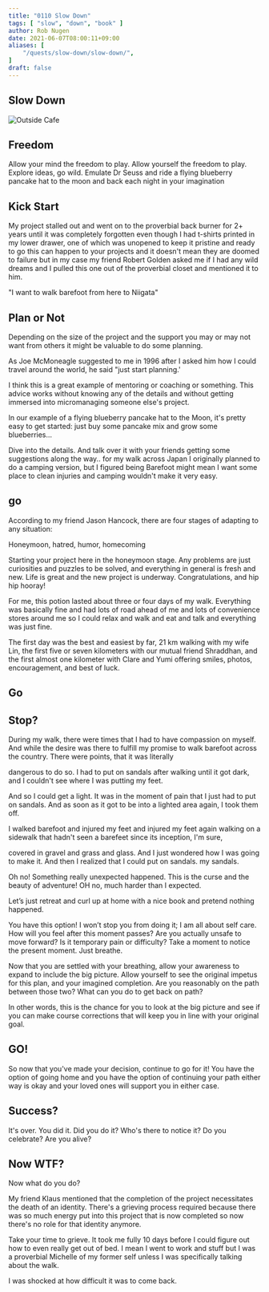 ```yaml
---
title: "0110 Slow Down"
tags: [ "slow", "down", "book" ]
author: Rob Nugen
date: 2021-06-07T08:00:11+09:00
aliases: [
    "/quests/slow-down/slow-down/",
]
draft: false
---
```


## Slow Down

<img
src="https://b.robnugen.com/blog/2021/walk_along_lake.png"
alt="Outside Cafe"
class="title" />

## Freedom

Allow your mind the freedom to play.  Allow yourself the freedom to play.  Explore ideas, go wild. Emulate Dr Seuss and ride a flying blueberry pancake hat to the moon and back each night in your imagination

## Kick Start

My project stalled out and went on to the proverbial back burner for 2+ years until it was completely forgotten even though I had t-shirts printed in my lower drawer, one of which was unopened to keep it pristine and ready to go this can happen to your projects and it doesn't mean they are doomed to failure but in my case my friend Robert Golden asked me if I had any wild dreams and I pulled this one out of the proverbial closet and mentioned it to him.

"I want to walk barefoot from here to Niigata"

## Plan or Not

Depending on the size of the project and the support you may or may not want from others it might be valuable to do some planning.

As Joe McMoneagle suggested to me in 1996 after I asked him how I could travel around the world, he said "just start planning.'

I think this is a great example of mentoring or coaching or something.  This advice works without knowing any of the details and without getting immersed into micromanaging someone else's project.

In our example of a flying blueberry pancake hat to the Moon, it's pretty easy to get started: just buy some pancake mix and grow some blueberries…

Dive into the details. And talk over it with your friends getting some suggestions along the way..  for my walk across Japan I originally planned to do a camping version, but I figured being Barefoot might mean I want some place to clean injuries and camping wouldn't make it very easy.

## go

According to my friend Jason Hancock, there are four stages of adapting to any situation:

Honeymoon, hatred, humor, homecoming

Starting your project here in the honeymoon stage.  Any problems are just curiosities and puzzles to be solved, and everything in general is fresh and new.  Life is great and the new project is underway.  Congratulations, and hip hip hooray!

For me, this potion lasted about three or four days of my walk.  Everything was basically fine and had lots of road ahead of me and lots of convenience stores around me so I could relax and walk and eat and talk and everything was just fine.  

The first day was the best and easiest by far, 21 km walking with my wife Lin, the first five or seven kilometers with our mutual friend Shraddhan, and the first almost one kilometer with Clare and Yumi offering smiles, photos, encouragement, and best of luck.

## Go

## Stop?

During my walk, there were times that I had to have compassion on myself.
And while the desire was there to fulfill my promise to walk barefoot across
the country. There were points, that it was literally

dangerous to do so. I had to put on sandals after walking until it got dark,
and I couldn't see where I was putting my feet.

And so I could get a light. It was in the moment of pain that I just had to
put on sandals. And as soon as it got to be into a lighted area again, I took them off.

I walked barefoot and injured my feet and injured my feet again walking on
a sidewalk that hadn't seen a barefeet since its inception, I'm sure,

covered in gravel and grass and glass. And I just wondered how I was going
to make it. And then I realized that I could put on sandals.  my sandals.



Oh no!  Something really unexpected happened.  This is the curse and the beauty of adventure!  OH no, much harder than I expected.

Let’s just retreat and curl up at home with a nice book and pretend nothing happened.

You have this option!  I won’t stop you from doing it; I am all about self care.  How will you feel after this moment passes?  Are you actually unsafe to move forward?  Is it temporary pain or difficulty?  Take a moment to notice the present moment.  Just breathe.

Now that you are settled with your breathing, allow your awareness to expand to include the big picture.  Allow yourself to see the original impetus for this plan, and your imagined completion.  Are you reasonably on the path between those two?   What can you do to get back on path?

In other words, this is the chance for you to look at the big picture and see if you can make course corrections that will keep you in line with your original goal.  


## GO!

So now that you've made your decision,  continue to go for it!  You have the option of going home and you have the option of continuing your path either way is okay and your loved ones will support you in either case.

## Success?

It's over.  You did it. Did you do it? Who's there to notice it? Do you celebrate? Are you alive?

## Now WTF?

Now what do you do?

My friend Klaus mentioned that the completion of the project necessitates the death of an identity.  There's a grieving process required because there was so much energy put into this project that is now completed so now there's no role for that identity anymore.

Take your time to grieve. It took me fully 10 days before I could figure out how to even really get out of bed.  I mean I went to work and stuff but I was a proverbial Michelle of my former self unless I was specifically talking about the walk.

I was shocked at how difficult it was to come back.  
